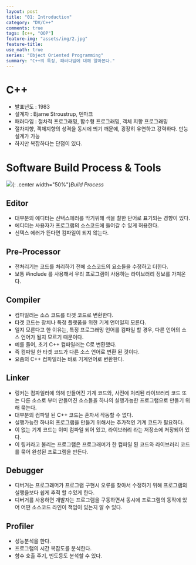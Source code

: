 ```yaml
---
layout: post
title: "01: Introduction"
category: "DV/C++"
comments: true
tags: [c++, "OOP"]
feature-img: "assets/img/2.jpg"
feature-title:
use_math: true
series: "Object Oriented Programming"
summary: "C++의 특징, 패러다임에 대해 알아본다."
---
```


# C++

- 발표년도 : 1983
- 설계자 : Bjarne Stroustrup, 덴마크
- 패러다임 : 절차적 프로그래밍, 함수형 프로그래밍, 객체 지향 프로그래밍
- 절차지향, 객체지향의 성격을 동시에 띄기 깨문에, 굉장히 유연하고 강력하다. 만능설계가 가능
- 하지만 복잡하다는 단점이 있다.

# Software Build Process & Tools

![](https://user-images.githubusercontent.com/37871541/54469619-b3b77500-47dd-11e9-882a-ef88fd44561d.png){: .center width="50%"}_Build Process_

## Editor

- 대부분의 에디터는 신택스에러를 막기위해 색을 칠한 단어로 표기되는 경향이 있다.
- 에디터는 사용자가 프로그램의 소스코드에 들어갈 수 있게 허용한다.
- 신택스 에러가 뜬다면 컴파일이 되지 않는다.

## Pre-Processor

- 전처리기는 코드를 처리하기 전에 소스코드의 요소들을 수정하고 더한다.
- 보통 #include 를 사용해서 우리 프로그램이 사용하는 라이브러리 정보를 가져온다.

## Compiler

- 컴파일러는 소스 코드를 타겟 코드로 변환한다.
- 타겟 코드는 장치나 특정 플랫폼을 위한 기계 언어일지 모른다.
- 일지 모른다고 한 이유는, 특정 프로그래밍 언어를 컴파일 할 경우, 다른 언어의 소스 언어가 될지 모르기 때문이다.
- 예를 들어, 초기 C++ 컴파일러는 C로 변환했다.
- 즉 컴파일 한 타겟 코드가 다른 소스 언어로 변환 된 것이다.
- 요즘의 C++ 컴파일러는 바로 기계언어로 변환한다.

## Linker

- 링커는 컴파일러에 의해 만들어진 기계 코드와, 사전에 처리된 라이브러리 코드 또는 다른 소스로 부터 만들어진 소스들을 하나의 실행가능한 프로그램으로 만들기 위해 묶는다.
- 대부분의 컴파일 된 C++ 코드는 혼자서 작동할 수 없다.
- 실행가능한 하나의 프로그램을 만들기 위해서는 추가적인 기계 코드가 필요하다.
- 이 없는 기계 코드는 이미 컴파일 되어 있고, 라이브러리 라는 저장소에 저장되어 있다.
- 이 링커라고 불리는 프로그램은 프로그래머가 한 컴파일 된 코드와 라이브러리 코드를 묶어 완성된 프로그램을 만든다.

## Debugger

- 디버거는 프로그래머가 프로그램 구현시 오류를 찾아서 수정하기 위해 프로그램의 실행을보다 쉽게 추적 할 수있게 한다.
- 디버거를 사용하면 개발자는 프로그램을 구동하면서 동시에 프로그램의 동작에 있어 어떤 소스코드 라인이 책임이 있는지 알 수 있다.

## Profiler

- 성능분석을 한다.
- 프로그램의 시간 복잡도를 분석한다.
- 함수 호출 주기, 빈도등도 분석할 수 있다.
